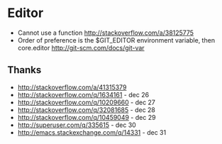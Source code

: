
Editor
===========================================================
- Cannot use a function http://stackoverflow.com/a/38125775
- Order of preference is the $GIT_EDITOR environment variable, then core.editor
  http://git-scm.com/docs/git-var

Thanks
-------------------------------------
- http://stackoverflow.com/a/41315379
- http://stackoverflow.com/q/1634161 - dec 26
- http://stackoverflow.com/q/10209660 - dec 27
- http://stackoverflow.com/q/32081685 - dec 28
- http://stackoverflow.com/q/10459049 - dec 29
- http://superuser.com/q/335615 - dec 30
- http://emacs.stackexchange.com/q/14331 - dec 31
